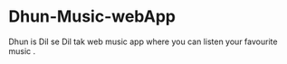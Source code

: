 # Dhun-Music-webApp
Dhun is Dil se Dil tak web music app where you can listen your favourite music .
